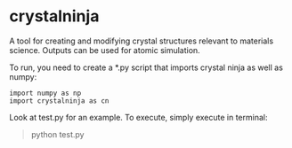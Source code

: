 # crystalninja
A tool for creating and modifying crystal structures relevant to materials science.
Outputs can be used for atomic simulation.

To run, you need to create a *.py script that imports crystal ninja as well as numpy:

	import numpy as np
	import crystalninja as cn

Look at test.py for an example.  To execute, simply execute in terminal:

> python  test.py



